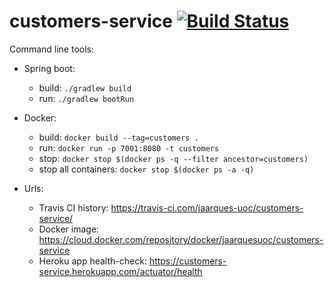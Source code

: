 # customers-service [![Build Status](https://travis-ci.com/jaarques-uoc/customers-service.svg?branch=master)](https://travis-ci.com/jaarques-uoc/customers-service)

Command line tools:
* Spring boot:
    * build: `./gradlew build`
    * run: `./gradlew bootRun`
* Docker:
    * build: `docker build --tag=customers .`
    * run: `docker run -p 7001:8080 -t customers`
    * stop: `docker stop $(docker ps -q --filter ancestor=customers)`
    * stop all containers: `docker stop $(docker ps -a -q)`

* Urls:
    * Travis CI history: https://travis-ci.com/jaarques-uoc/customers-service/
    * Docker image: https://cloud.docker.com/repository/docker/jaarquesuoc/customers-service
    * Heroku app health-check: https://customers-service.herokuapp.com/actuator/health